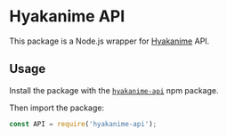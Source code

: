 # Hyakanime API

This package is a Node.js wrapper for [Hyakanime](https://www.hyakanime.fr/) API.

## Usage

Install the package with the [``hyakanime-api``](https://www.npmjs.com/package/hyakanime-api) npm package.

Then import the package:

```js
const API = require('hyakanime-api');
```
